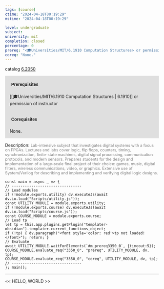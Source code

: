 ```yaml
---
tags: [course]
ctime: "2024-04-18T00:19:29"
mstime: "2024-04-18T00:19:29"

level: undergraduate
subject: 
university: mit
completion: closed
percentage: 0
prereq: "<🎓Universities/MIT/6.1910 Computation Structures> or permission of instructor"
coreq: "None."
---
```


catalog [6.2050](http://student.mit.edu/catalog/m6b.html#6.2050)

<span style="display: block; padding: 15px; background-color: rgb(100, 100, 100, 0.2);"><font id="m_prereq3350_0" style="display: block; font-family: Arial, sans-serif; font-weight: bold; padding: 5px">Prerequisites</font><br><span id="prereq3350_0">[[🎓Universities/MIT/6.1910 Computation Structures | 6.1910]] or permission of instructor</span></span>
<span style="display: block; padding: 15px; background-color: rgb(100, 100, 100, 0.2);"><font id="m_coreq3350_0" style="display: block; font-family: Arial, sans-serif; font-weight: bold; padding: 5px">Corequisites</font><br><span id="coreq3350_0">None.</span></span>

<font style="">Description:</font>
<font style="color: grey; font-size: 0.8rem;">Lab-intensive subject that investigates digital systems with a focus on FPGAs. Lectures and labs cover logic, flip flops, counters, timing, synchronization, finite-state machines, digital signal processing, communication protocols, and modern sensors. Prepares students for the design and implementation of a large-scale final project of their choice: games, music, digital filters, wireless communications, video, or graphics. Extensive use of System/Verilog for describing and implementing and verifying digital logic designs.</font>

```dataviewjs
const main = async _ => {
// --------------------------------
// Load modules
if (!module.exports.utility) dv.executeJs(await dv.io.load("Scripts/utility.js"));
const UTILITY_MODULE = module.exports.utility;
if (!module.exports.course) dv.executeJs(await dv.io.load("Scripts/course.js"));
const COURSE_MODULE = module.exports.course;
// Load tp
let tp = this.app.plugins.getPlugin("templater-obsidian").templater.current_functions_object;
if (!tp) { dv.paragraph("<font style='color: red'>tp not loaded!</font>"); return; }
// Evaluate
await UTILITY_MODULE.waitForElements(`#m_prereq3350_0`, {timeout:5});
COURSE_MODULE.evaluate_req("3350_0", "prereq", UTILITY_MODULE, dv, tp);
COURSE_MODULE.evaluate_req("3350_0", "coreq", UTILITY_MODULE, dv, tp);
// --------------------------------
}; main();
```

---

<< HELLO, WORLD >>
